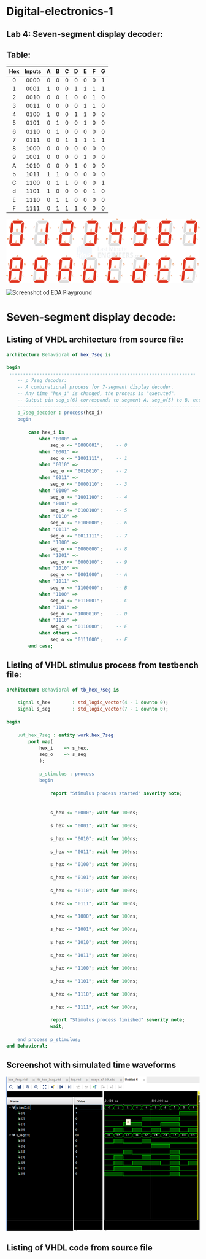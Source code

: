 # Digital-electronics-1



## Lab 4: Seven-segment display decoder:


## Table:

| Hex | Inputs | A | B | C | D | E | F | G |
| :-: | :-: | :-: | :-: | :-: | :-: | :-: | :-: | :-: |
| 0 | 0000 | 0 | 0 | 0 | 0 | 0 | 0 | 1 |
| 1 | 0001 | 1 | 0 | 0 | 1 | 1 | 1 | 1 |
| 2 | 0010 | 0 | 0 | 1 | 0 | 0 | 1 | 0 |
| 3 | 0011 | 0 | 0 | 0 | 0 | 1 | 1 | 0 |
| 4 | 0100 | 1 | 0 | 0 | 1 | 1 | 0 | 0 |
| 5 | 0101 | 0 | 1 | 0 | 0 | 1 | 0 | 0 |
| 6 | 0110 | 0 | 1 | 0 | 0 | 0 | 0 | 0 |
| 7 | 0111 | 0 | 0 | 1 | 1 | 1 | 1 | 1 |
| 8 | 1000 | 0 | 0 | 0 | 0 | 0 | 0 | 0 |
| 9 | 1001 | 0 | 0 | 0 | 0 | 1 | 0 | 0 |
| A | 1010 | 0 | 0 | 0 | 1 | 0 | 0 | 0 |
| b | 1011 | 1 | 1 | 0 | 0 | 0 | 0 | 0 |
| C | 1100 | 0 | 1 | 1 | 0 | 0 | 0 | 1 |
| d | 1101 | 1 | 0 | 0 | 0 | 0 | 1 | 0 |
| E | 1110 | 0 | 1 | 1 | 0 | 0 | 0 | 0 |
| F | 1111 | 0 | 1 | 1 | 1 | 0 | 0 | 0 |


![Screenshot od EDA Playground](Image/7segciselne.png)

![Screenshot od EDA Playground](Image/7seg_schema.png)


# Seven-segment display decode:

## Listing of VHDL architecture from source file:

```vhdl
architecture Behavioral of hex_7seg is

begin
 --------------------------------------------------------------------
    -- p_7seg_decoder:
    -- A combinational process for 7-segment display decoder. 
    -- Any time "hex_i" is changed, the process is "executed".
    -- Output pin seg_o(6) corresponds to segment A, seg_o(5) to B, etc.
    --------------------------------------------------------------------
    p_7seg_decoder : process(hex_i)
    begin
    
        case hex_i is
            when "0000" =>
                seg_o <= "0000001";     -- 0
            when "0001" =>
                seg_o <= "1001111";     -- 1
            when "0010" =>
                seg_o <= "0010010";     -- 2
            when "0011" =>
                seg_o <= "0000110";     -- 3
            when "0100" =>
                seg_o <= "1001100";     -- 4
            when "0101" =>
                seg_o <= "0100100";     -- 5
            when "0110" =>
                seg_o <= "0100000";     -- 6
            when "0111" =>
                seg_o <= "0011111";     -- 7
            when "1000" =>
                seg_o <= "0000000";     -- 8
            when "1001" =>
                seg_o <= "0000100";     -- 9
            when "1010" =>
                seg_o <= "0001000";     -- A
            when "1011" =>
                seg_o <= "1100000";     -- B
            when "1100" =>
                seg_o <= "0110001";     -- C
            when "1101" =>
                seg_o <= "1000010";     -- D
            when "1110" =>
                seg_o <= "0110000";     -- E
            when others =>
                seg_o <= "0111000";     -- F
        end case;

```


##  Listing of VHDL stimulus process from testbench file:



```vhdl
architecture Behavioral of tb_hex_7seg is

    signal s_hex        : std_logic_vector(4 - 1 downto 0);
    signal s_seg        : std_logic_vector(7 - 1 downto 0);
    
begin
    
    uut_hex_7seg : entity work.hex_7seg
        port map(
            hex_i    => s_hex,
            seg_o    => s_seg       
            );
            
            p_stimulus : process
            begin 
                
                report "Stimulus process started" severity note;
                
                
                s_hex <= "0000"; wait for 100ns;

                s_hex <= "0001"; wait for 100ns;
                
                s_hex <= "0010"; wait for 100ns;
                
                s_hex <= "0011"; wait for 100ns;
                
                s_hex <= "0100"; wait for 100ns;
                
                s_hex <= "0101"; wait for 100ns;
                
                s_hex <= "0110"; wait for 100ns;
                
                s_hex <= "0111"; wait for 100ns;
                
                s_hex <= "1000"; wait for 100ns;
                
                s_hex <= "1001"; wait for 100ns;
                
                s_hex <= "1010"; wait for 100ns;
                
                s_hex <= "1011"; wait for 100ns;
                
                s_hex <= "1100"; wait for 100ns;
                
                s_hex <= "1101"; wait for 100ns;
                
                s_hex <= "1110"; wait for 100ns;
                
                s_hex <= "1111"; wait for 100ns;            
            
                report "Stimulus process finished" severity note;
                wait;
                
    end process p_stimulus;
end Behavioral;

```


## Screenshot with simulated time waveforms

![Screenshot od EDA Playground](Image/top.vhd_simulacia.png)


## Listing of VHDL code from source file

